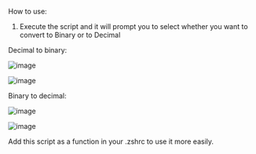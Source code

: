How to use:

1) Execute the script and it will prompt you to select whether you want to convert to Binary or to Decimal

Decimal to binary:

![image](https://github.com/serber1990/binaryConverter/assets/39016027/ef71e240-e141-4e58-9d8a-71331d4c41b1)

![image](https://github.com/serber1990/binaryConverter/assets/39016027/b7aee6ae-ad8c-439c-abe2-4f7aef1ece13)

Binary to decimal:

![image](https://github.com/serber1990/binaryConverter/assets/39016027/f0836a64-c437-4924-9d12-a3c6a6ae7490)

![image](https://github.com/serber1990/binaryConverter/assets/39016027/0adea511-e677-4aff-b658-850ff5248030)

Add this script as a function in your .zshrc to use it more easily.
